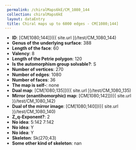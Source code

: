 ```yaml
--- 
 permalink: /chiralMaps6kE/CM_1080_144 
 collection: chiralMaps6kE
 layout: dataEntry
 title: Chiral maps up to 6000 edges - CM[1080;144]
---
```


- **ID**: [CM[1080;144]]({{ site.url }}/test/CM_1080_144)
- **Genus of the underlying surface**: 388
- **Length of the face**: 60
- **Valency**: 8
- **Length of the Petrie polygon**: 120
- **Is the automorphism group solvable?**: S
- **Number of vertices**: 270
- **Number of edges**: 1080
- **Number of faces**: 36
- **The map is self-**: none
- **Dual map**: [CM[1080;135]]({{ site.url }}/test/CM_1080_135)
- **Mirror (enantihomorphic) map**: [CM[1080;142]]({{ site.url }}/test/CM_1080_142)
- **Dual of the mirror image**: [CM[1080;140]]({{ site.url }}/test/CM_1080_140)
- **Z_q-Exponent?**: 2
- **No idea**:  5:142 7:142
- **No idea**: Y
- **No idea**: Y
- **Skeleton**: Sk(270;43)
- **Some other kind of skeleton**: nan
